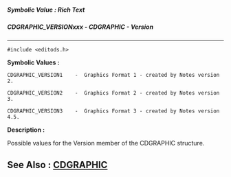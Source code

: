 ##### Symbolic Value : Rich Text
##### CDGRAPHIC_VERSIONxxx - CDGRAPHIC - Version
---
```
#include <editods.h>
```

**Symbolic Values :**

	CDGRAPHIC_VERSION1	  -  Graphics Format 1 - created by Notes version 2.

	CDGRAPHIC_VERSION2	  -  Graphics Format 2 - created by Notes version 3.

	CDGRAPHIC_VERSION3	  -  Graphics Format 3 - created by Notes version 4.5.


**Description :**

Possible values for the Version member of the CDGRAPHIC structure.


**See Also :**
[CDGRAPHIC](/domino-c-api-docs/reference/Data/CDGRAPHIC)
---
